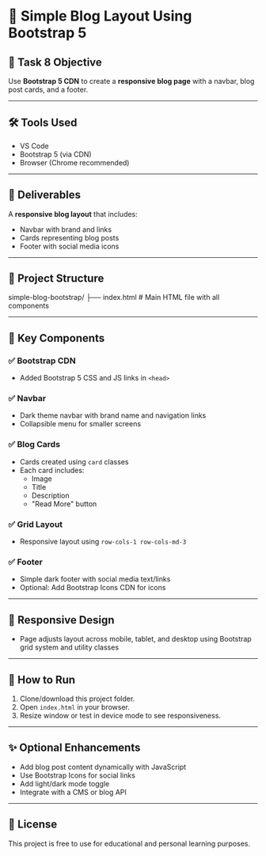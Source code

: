 # 📝 Simple Blog Layout Using Bootstrap 5

## 📌 Task 8 Objective
Use **Bootstrap 5 CDN** to create a **responsive blog page** with a navbar, blog post cards, and a footer.

---

## 🛠 Tools Used
- VS Code
- Bootstrap 5 (via CDN)
- Browser (Chrome recommended)

---

## 📄 Deliverables
A **responsive blog layout** that includes:
- Navbar with brand and links
- Cards representing blog posts
- Footer with social media icons

---

## 📂 Project Structure
simple-blog-bootstrap/
├── index.html # Main HTML file with all components

---

## 🚧 Key Components

### ✅ Bootstrap CDN
- Added Bootstrap 5 CSS and JS links in `<head>`

### ✅ Navbar
- Dark theme navbar with brand name and navigation links
- Collapsible menu for smaller screens

### ✅ Blog Cards
- Cards created using `card` classes
- Each card includes:
  - Image
  - Title
  - Description
  - "Read More" button

### ✅ Grid Layout
- Responsive layout using `row-cols-1 row-cols-md-3`

### ✅ Footer
- Simple dark footer with social media text/links
- Optional: Add Bootstrap Icons CDN for icons

---

## 📱 Responsive Design
- Page adjusts layout across mobile, tablet, and desktop using Bootstrap grid system and utility classes

---

## 🚀 How to Run
1. Clone/download this project folder.
2. Open `index.html` in your browser.
3. Resize window or test in device mode to see responsiveness.

---

## ✨ Optional Enhancements
- Add blog post content dynamically with JavaScript
- Use Bootstrap Icons for social links
- Add light/dark mode toggle
- Integrate with a CMS or blog API

---

## 📃 License
This project is free to use for educational and personal learning purposes.

